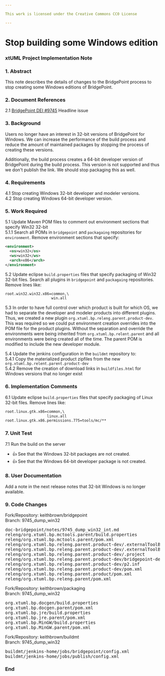 ```yaml
---

This work is licensed under the Creative Commons CC0 License

---
```


# Stop building some Windows edition
### xtUML Project Implementation Note


### 1. Abstract

This note describes the details of changes to the BridgePoint process to 
stop creating some Windows editions of BridgePoint.  

### 2. Document References

<a id="2.1"></a>2.1 [BridgePoint DEI #9745](https://support.onefact.net/issues/9745) Headline issue    

### 3. Background

Users no longer have an interest in 32-bit versions of BridgePoint for Windows.  We can 
increase the performance of the build process and reduce the amount of maintained packages
by stopping the process of creating these versions.  

Additionally, the build process creates a 64-bit developer version of BridgePoint during the 
build process.  This version is not supported and thus we don't publish the link.  We should stop
packaging this as well.  

### 4. Requirements

4.1 Stop creating Windows 32-bit developer and modeler versions.    
4.2 Stop creating Windows 64-bit developer version.   

### 5. Work Required

5.1  Update Maven POM files to comment out environment sections that specify Win32 32-bit  
5.1.1  Search all POMs in `bridgepoint` and `packagaing` repositories for `environment`.  Remove environment
sections that specify:  
```xml
<environment>
  <os>win32</os>
  <ws>win32</ws>
  <arch>x86</arch>
</environment>
```  

5.2  Update eclipse `build.properties` files that specify packaging of Win32 32-bit files.  Search all plugins
in `bridgepoint` and `packagaing` repositories.  Remove lines like:  
```xml  
root.win32.win32.x86=common,\
                     win.all
```

5.3  In order to have full control over which product is built for which OS, we had to separate the developer and 
modeler products into different plugins.  Thus, we created a new plugin `org.xtuml.bp.releng.parent.product-dev`. This
was required so we could put environment creation overrides into the POM file for the product plugins.  Without the
separation and override the environments were being inherited from `org.xtuml.bp.relent.parent` and all environments 
were being created all of the time.  The parent POM is modified to include the new developer module.   
 
5.4  Update the jenkins configuration in the `buildmt` repository to:  
5.4.1  Copy the materialized product zipfiles from the new `org.xtuml.bp.relent.parent.product-dev`   
5.4.2  Remove the creation of download links in `buildfiles.html` for Windows versions that no longer exist  

### 6. Implementation Comments

6.1 Update eclipse `build.properties` files that specify packaging of Linux 32-bit files.  Remove lines like:  
```xml  
root.linux.gtk.x86=common,\
                   linux.all
root.linux.gtk.x86.permissions.775=tools/mc/**
```

### 7. Unit Test

7.1  Run the build on the server  
* :+1: See that the Windows 32-bit packages are not created.  
* :+1: See that the Windows 64-bit developer package is not created.  


### 8. User Documentation

Add a note in the next release notes that 32-bit Windows is no longer available.  

### 9. Code Changes

Fork/Repository: keithbrown/bridgepoint   
Branch: 9745_dump_win32   

<pre>
doc-bridgepoint/notes/9745_dump_win32_int.md
releng/org.xtuml.bp.mctools.parent/build.properties
releng/org.xtuml.bp.mctools.parent/pom.xml
releng/org.xtuml.bp.releng.parent.product-dev/.externalToolBuilders/Build.launch
releng/org.xtuml.bp.releng.parent.product-dev/.externalToolBuilders/Clean.launch
releng/org.xtuml.bp.releng.parent.product-dev/.project
releng/org.xtuml.bp.releng.parent.product-dev/bridgepoint-dev.product
releng/org.xtuml.bp.releng.parent.product-dev/p2.inf
releng/org.xtuml.bp.releng.parent.product-dev/pom.xml
releng/org.xtuml.bp.releng.parent.product/pom.xml
releng/org.xtuml.bp.releng.parent/pom.xml
</pre>

Fork/Repository: keithbrown/packaging   
Branch: 9745_dump_win32   

<pre>
org.xtuml.bp.docgen/build.properties
org.xtuml.bp.docgen.parent/pom.xml
org.xtuml.bp.jre/build.properties
org.xtuml.bp.jre.parent/pom.xml
org.xtuml.bp.MinGW/build.properties
org.xtuml.bp.MinGW.parent/pom.xml
</pre>

Fork/Repository: keithbrown/buildmt  
Branch: 9745_dump_win32    

<pre>
buildmt/jenkins-home/jobs/bridgepoint/config.xml
buildmt/jenkins-home/jobs/publish/config.xml
</pre>

### End


